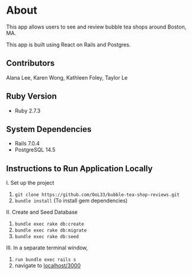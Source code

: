 # About
This app allows users to see and review bubble tea shops around Boston, MA.

This app is built using React on Rails and Postgres.

## Contributors

Alana Lee, Karen Wong, Kathleen Foley, Taylor Le 

## Ruby Version

- Ruby 2.7.3

## System Dependencies

- Rails 7.0.4
- PostgreSQL 14.5


## Instructions to Run Application Locally

I. Set up the project 
1. `git clone https://github.com/OoL33/bubble-tea-shop-reviews.git`
2. `bundle install` (To install gem dependencies)

II. Create and Seed Database
1. `bundle exec rake db:create`
1. `bundle exec rake db:migrate`
2. `bundle exec rake db:seed`

III. In a separate terminal window, 
1. `run bundle exec rails s`
2. navigate to [localhost/3000](http://localhost:3000/)


